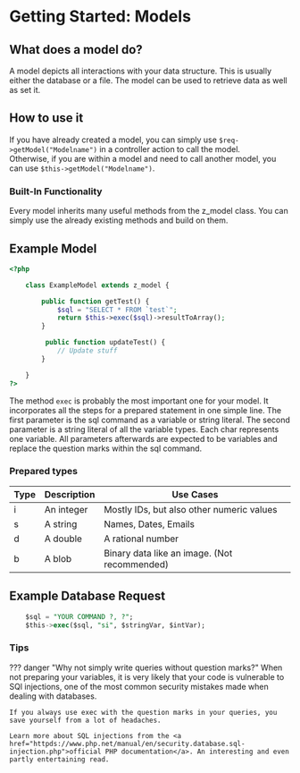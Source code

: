 # Getting Started: Models
## What does a model do?
A model depicts all interactions with your data structure. This is usually either the database or a file. The model can be used to retrieve data as well as set it.

## How to use it
If you have already created a model, you can simply use `$req->getModel("Modelname")` in a controller action to call the model.  
Otherwise, if you are within a model and need to call another model, you can use `$this->getModel("Modelname")`.

### Built-In Functionality
Every model inherits many useful methods from the z_model class. You can simply use the already existing methods and build on them.

## Example Model
```php
<?php

    class ExampleModel extends z_model {

        public function getTest() {
            $sql = "SELECT * FROM `test`";
            return $this->exec($sql)->resultToArray();
        }

         public function updateTest() {
            // Update stuff
        }

    }
?>
```


The method `exec` is probably the most important one for your model. It incorporates all the steps for a prepared statement in one simple line. The first parameter is the sql command as a variable or string literal. The second parameter is a string literal of all the variable types. Each char represents one variable. All parameters afterwards are expected to be variables and replace the question marks within the sql command.

### Prepared types
| Type | Description | Use Cases                                    |
| ---- | ----------- | ------------------------------------------- |
| i    | An integer  | Mostly IDs, but also other numeric values   |
| s    | A string    | Names, Dates, Emails                        |
| d    | A double    | A rational number                           |
| b    | A blob      | Binary data like an image. (Not recommended) |

## Example Database Request

```sql
    $sql = "YOUR COMMAND ?, ?";
    $this->exec($sql, "si", $stringVar, $intVar);
```

### Tips
??? danger "Why not simply write queries without question marks?"
    When not preparing your variables, it is very likely that your code is vulnerable to SQl injections, one of the most common security mistakes made when dealing with databases.

    If you always use exec with the question marks in your queries, you save yourself from a lot of headaches.

    Learn more about SQL injections from the <a href="httpds://www.php.net/manual/en/security.database.sql-injection.php">official PHP documentation</a>. An interesting and even partly entertaining read.

